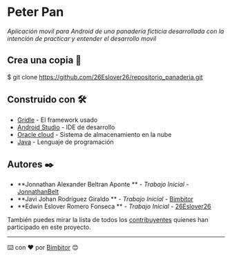 # Peter Pan

_Aplicación movil para Android de una panadería ficticia desarrollada con la intención de practicar y entender el desarrollo movil_

## Crea una copia 🚀
  
 $ git clone https://github.com/26Eslover26/repositorio_panaderia.git
  
## Construido con 🛠️

* [Gridle](http://www.dropwizard.io/1.0.2/docs/) - El framework usado
* [Android Studio](https://maven.apache.org/) - IDE de desarrollo
* [Oracle cloud](https://maven.apache.org/) - Sistema de almacenamiento en la nube
* [Java](https://maven.apache.org/) - Lenguaje de programación

## Autores ✒️

* **Jonnathan Alexander Beltran Aponte  ** - *Trabajo Inicial* - [JonnathanBelt](https://github.com/JonnathanBelt)
* **Javi Johan Rodríguez Giraldo  ** - *Trabajo Inicial* - [Bimbitor](https://github.com/Bimbitor)
* **Edwin Eslover Romero Fonseca  ** - *Trabajo Inicial* - [26Eslover26](https://github.com/26Eslover26)

También puedes mirar la lista de todos los [contribuyentes](https://github.com/26Eslover26/repositorio_panaderia/graphs/contributors) quíenes han participado en este proyecto. 

---
⌨️ con ❤️ por [Bimbitor](https://github.com/Bimbitor) 😊
